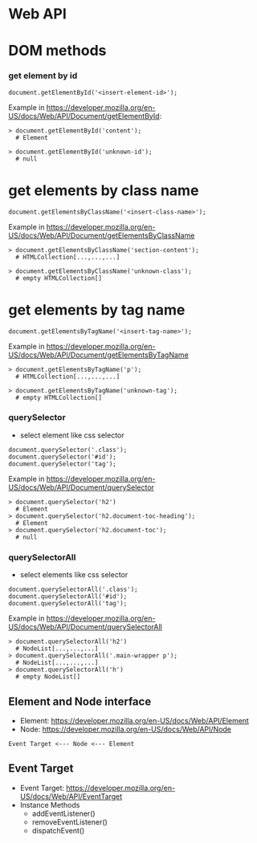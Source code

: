 # Web API

# DOM methods

### get element by id

```
document.getElementById('<insert-element-id>');
```

Example in https://developer.mozilla.org/en-US/docs/Web/API/Document/getElementById:
```
> document.getElementById('content');
  # Element

> document.getElementById('unknown-id');
  # null
```

# get elements by class name

```
document.getElementsByClassName('<insert-class-name>');
```

Example in https://developer.mozilla.org/en-US/docs/Web/API/Document/getElementsByClassName
```
> document.getElementsByClassName('section-content');
  # HTMLCollection[...,...,...]
  
> document.getElementsByClassName('unknown-class');
  # empty HTMLCollection[]
```

# get elements by tag name

```
document.getElementsByTagName('<insert-tag-name>');
```

Example in https://developer.mozilla.org/en-US/docs/Web/API/Document/getElementsByTagName
```
> document.getElementsByTagName('p');
  # HTMLCollection[...,...,...]
  
> document.getElementsByTagName('unknown-tag');
  # empty HTMLCollection[]
```

### querySelector

- select element like css selector

```
document.querySelector('.class');
document.querySelector('#id');
document.querySelector('tag');
```

Example in https://developer.mozilla.org/en-US/docs/Web/API/Document/querySelector
```
> document.querySelector('h2')
  # Element
> document.querySelector('h2.document-toc-heading');
  # Element
> document.querySelector('h2.document-toc');
  # null  
```

### querySelectorAll

- select elements like css selector

```
document.querySelectorAll('.class');
document.querySelectorAll('#id');
document.querySelectorAll('tag');
```

Example in https://developer.mozilla.org/en-US/docs/Web/API/Document/querySelectorAll
```
> document.querySelectorAll('h2')
  # NodeList[...,...,...]
> document.querySelectorAll('.main-wrapper p');
  # NodeList[...,...,...]
> document.querySelectorAll('h')
  # empty NodeList[]  
```

## Element and Node interface

- Element: https://developer.mozilla.org/en-US/docs/Web/API/Element
- Node: https://developer.mozilla.org/en-US/docs/Web/API/Node

```
Event Target <--- Node <--- Element
```

## Event Target 

- Event Target: https://developer.mozilla.org/en-US/docs/Web/API/EventTarget
- Instance Methods
  - addEventListener()
  - removeEventListener()
  - dispatchEvent()
